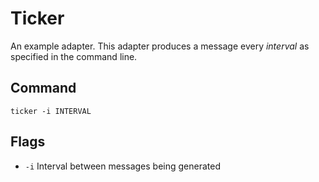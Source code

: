 # Ticker

An example adapter. This adapter produces a message every _interval_ as specified in the command line.

## Command

```
ticker -i INTERVAL
```

## Flags
* `-i`            Interval between messages being generated
